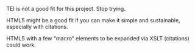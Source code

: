 TEI is not a good fit for this project. Stop trying.

HTML5 might be a good fit if you can make it simple and sustainable,
especially with citations.

HTML5 with a few "macro" elements to be expanded via XSLT (citations) could
work.


